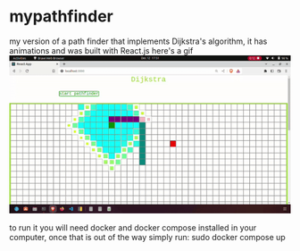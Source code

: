 # mypathfinder
my version of a path finder that implements Dijkstra's algorithm,
it has animations and was built with React.js
here's a gif
![](pathfinder.gif)

to run it you will need docker and docker compose installed in your computer,
once that is out of the way simply run: sudo docker compose up
